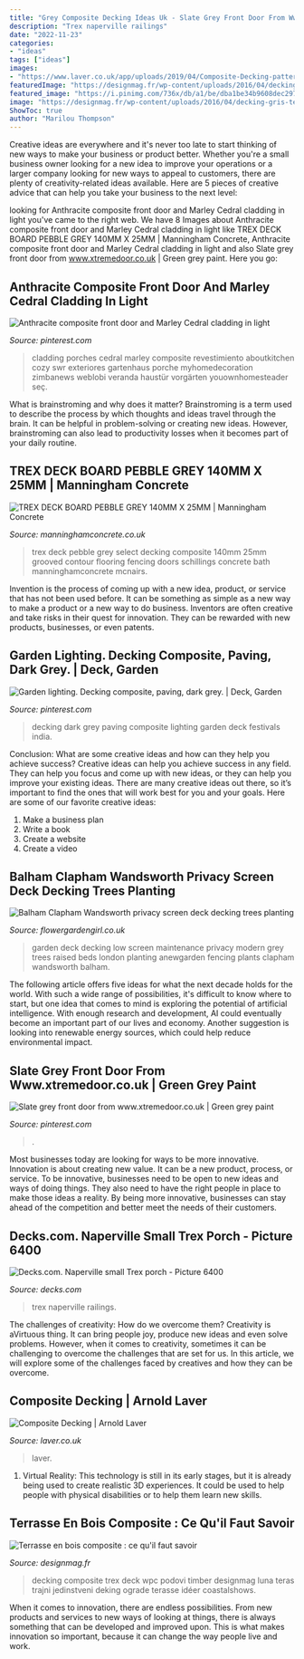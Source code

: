 ```yaml
---
title: "Grey Composite Decking Ideas Uk - Slate Grey Front Door From Www.xtremedoor.co.uk"
description: "Trex naperville railings"
date: "2022-11-23"
categories:
- "ideas"
tags: ["ideas"]
images:
- "https://www.laver.co.uk/app/uploads/2019/04/Composite-Decking-pattern.jpg"
featuredImage: "https://designmag.fr/wp-content/uploads/2016/04/decking-gris-terrasse-composite-1.jpg"
featured_image: "https://i.pinimg.com/736x/db/a1/be/dba1be34b9608dec297791f739fb52c9.jpg"
image: "https://designmag.fr/wp-content/uploads/2016/04/decking-gris-terrasse-composite-1.jpg"
ShowToc: true
author: "Marilou Thompson"
---
```



Creative ideas are everywhere and it's never too late to start thinking of new ways to make your business or product better. Whether you're a small business owner looking for a new idea to improve your operations or a larger company looking for new ways to appeal to customers, there are plenty of creativity-related ideas available. Here are 5 pieces of creative advice that can help you take your business to the next level: 

	

		
looking for Anthracite composite front door and Marley Cedral cladding in light you've came to the right web. We have 8 Images about Anthracite composite front door and Marley Cedral cladding in light like TREX DECK BOARD PEBBLE GREY 140MM X 25MM | Manningham Concrete, Anthracite composite front door and Marley Cedral cladding in light and also Slate grey front door from www.xtremedoor.co.uk | Green grey paint. Here you go:
		
    
## Anthracite Composite Front Door And Marley Cedral Cladding In Light

<img loading=lazy src="https://i.pinimg.com/736x/db/a1/be/dba1be34b9608dec297791f739fb52c9.jpg" onerror="this.onerror=null;this.src='https://tse1.mm.bing.net/th?id=OIP.A--HktWqXnCcqcBvzrzg8AHaJ3&amp;pid=15.1';" alt="Anthracite composite front door and Marley Cedral cladding in light">

_Source: pinterest.com_

>cladding porches cedral marley composite revestimiento aboutkitchen cozy swr exteriores gartenhaus porche myhomedecoration zimbanews weblobi veranda haustür vorgärten youownhomesteader seç. 

	

What is brainstroming and why does it matter?
Brainstroming is a term used to describe the process by which thoughts and ideas travel through the brain. It can be helpful in problem-solving or creating new ideas. However, brainstroming can also lead to productivity losses when it becomes part of your daily routine.

    
## TREX DECK BOARD PEBBLE GREY 140MM X 25MM | Manningham Concrete

<img loading=lazy src="https://www.manninghamconcrete.co.uk/media/catalog/product/cache/1/image/1800x/040ec09b1e35df139433887a97daa66f/t/r/trex_deck_board_pebble_grey.jpg" onerror="this.onerror=null;this.src='https://tse4.mm.bing.net/th?id=OIP.Xz7nm-9RkOGNALUtq6Qg_AHaHa&amp;pid=15.1';" alt="TREX DECK BOARD PEBBLE GREY 140MM X 25MM | Manningham Concrete">

_Source: manninghamconcrete.co.uk_

>trex deck pebble grey select decking composite 140mm 25mm grooved contour flooring fencing doors schillings concrete bath manninghamconcrete mcnairs. 

	

Invention is the process of coming up with a new idea, product, or service that has not been used before. It can be something as simple as a new way to make a product or a new way to do business. Inventors are often creative and take risks in their quest for innovation. They can be rewarded with new products, businesses, or even patents.

    
## Garden Lighting. Decking Composite, Paving, Dark Grey. | Deck, Garden

<img loading=lazy src="https://i.pinimg.com/originals/74/bb/e1/74bbe1548a356c5295c9c4dbdd1a4da4.jpg" onerror="this.onerror=null;this.src='https://tse2.mm.bing.net/th?id=OIP.Lki6wkFsWqjvHGnSk4nIPwHaJ4&amp;pid=15.1';" alt="Garden lighting. Decking composite, paving, dark grey. | Deck, Garden">

_Source: pinterest.com_

>decking dark grey paving composite lighting garden deck festivals india. 

	

Conclusion: What are some creative ideas and how can they help you achieve success?
Creative ideas can help you achieve success in any field. They can help you focus and come up with new ideas, or they can help you improve your existing ideas. There are many creative ideas out there, so it’s important to find the ones that will work best for you and your goals. Here are some of our favorite creative ideas: 
1. Make a business plan 
2. Write a book 
3. Create a website 
4. Create a video 

    
## Balham Clapham Wandsworth Privacy Screen Deck Decking Trees Planting

<img loading=lazy src="https://flowergardengirl.co.uk/wp-content/uploads/2016/03/low-maintenance-grey-deck-raised-beds-Modern-Garden-Company.jpg" onerror="this.onerror=null;this.src='https://tse4.mm.bing.net/th?id=OIP.nAJT4mPoHHMDxmSaFE3GSAHaEK&amp;pid=15.1';" alt="Balham Clapham Wandsworth privacy screen deck decking trees planting">

_Source: flowergardengirl.co.uk_

>garden deck decking low screen maintenance privacy modern grey trees raised beds london planting anewgarden fencing plants clapham wandsworth balham. 

	

The following article offers five ideas for what the next decade holds for the world. With such a wide range of possibilities, it's difficult to know where to start, but one idea that comes to mind is exploring the potential of artificial intelligence. With enough research and development, AI could eventually become an important part of our lives and economy. Another suggestion is looking into renewable energy sources, which could help reduce environmental impact.

    
## Slate Grey Front Door From Www.xtremedoor.co.uk | Green Grey Paint

<img loading=lazy src="https://i.pinimg.com/originals/1d/65/13/1d651371b5866bf9005a45837682493a.jpg" onerror="this.onerror=null;this.src='https://tse1.mm.bing.net/th?id=OIP.aJ2UfkLD3j8izG6RCj9VeQHaNd&amp;pid=15.1';" alt="Slate grey front door from www.xtremedoor.co.uk | Green grey paint">

_Source: pinterest.com_

>. 

	

Most businesses today are looking for ways to be more innovative. Innovation is about creating new value. It can be a new product, process, or service. To be innovative, businesses need to be open to new ideas and ways of doing things. They also need to have the right people in place to make those ideas a reality. By being more innovative, businesses can stay ahead of the competition and better meet the needs of their customers.

    
## Decks.com. Naperville Small Trex Porch - Picture 6400

<img loading=lazy src="https://decks.blob.core.windows.net/img/medium/16081214445174.jpg" onerror="this.onerror=null;this.src='https://tse1.mm.bing.net/th?id=OIP.ufeTaCXbq8r43n8WOvzbNwHaEK&amp;pid=15.1';" alt="Decks.com. Naperville small Trex porch - Picture 6400">

_Source: decks.com_

>trex naperville railings. 

	

The challenges of creativity: How do we overcome them?
Creativity is aVirtuous thing. It can bring people joy, produce new ideas and even solve problems. However, when it comes to creativity, sometimes it can be challenging to overcome the challenges that are set for us. In this article, we will explore some of the challenges faced by creatives and how they can be overcome.

    
## Composite Decking | Arnold Laver

<img loading=lazy src="https://www.laver.co.uk/app/uploads/2019/04/Composite-Decking-pattern.jpg" onerror="this.onerror=null;this.src='https://tse3.mm.bing.net/th?id=OIP.wvNku42kPyqygj5lWryMmwHaE8&amp;pid=15.1';" alt="Composite Decking | Arnold Laver">

_Source: laver.co.uk_

>laver. 

	

1. Virtual Reality: This technology is still in its early stages, but it is already being used to create realistic 3D experiences. It could be used to help people with physical disabilities or to help them learn new skills.

    
## Terrasse En Bois Composite : Ce Qu&#039;il Faut Savoir

<img loading=lazy src="https://designmag.fr/wp-content/uploads/2016/04/decking-gris-terrasse-composite-1.jpg" onerror="this.onerror=null;this.src='https://tse1.mm.bing.net/th?id=OIP.73ULdVC-E95hjs6jfkaPtQHaJ3&amp;pid=15.1';" alt="Terrasse en bois composite : ce qu&#039;il faut savoir">

_Source: designmag.fr_

>decking composite trex deck wpc podovi timber designmag luna teras trajni jedinstveni deking ograde terasse idéer coastalshows. 

	

When it comes to innovation, there are endless possibilities. From new products and services to new ways of looking at things, there is always something that can be developed and improved upon. This is what makes innovation so important, because it can change the way people live and work.

